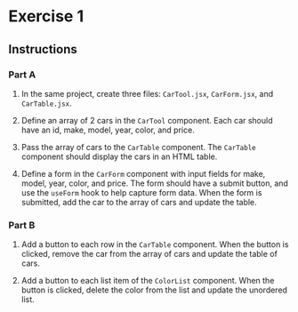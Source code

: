 # Exercise 1

## Instructions

### Part A

1. In the same project, create three files: `CarTool.jsx`, `CarForm.jsx`, and `CarTable.jsx`.

2. Define an array of 2 cars in the `CarTool` component. Each car should have an id, make, model, year, color, and price.

3. Pass the array of cars to the `CarTable` component. The `CarTable` component should display the cars in an HTML table.

4. Define a form in the `CarForm` component with input fields for make, model, year, color, and price. The form should have a submit button, and use the `useForm` hook to help capture form data. When the form is submitted, add the car to the array of cars and update the table.

### Part B

1. Add a button to each row in the `CarTable` component. When the button is clicked, remove the car from the array of cars and update the table of cars.

2. Add a button to each list item of the `ColorList` component. When the button is clicked, delete the color from the list and update the unordered list.